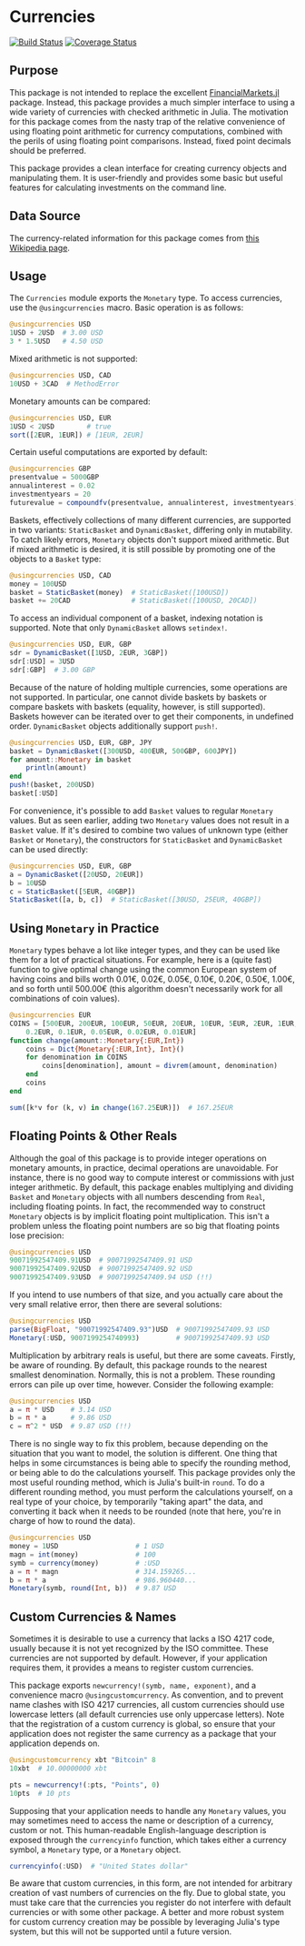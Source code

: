 # Currencies

[![Build Status](https://travis-ci.org/TotalVerb/Currencies.jl.svg?branch=master)](https://travis-ci.org/TotalVerb/Currencies.jl)
[![Coverage Status](https://coveralls.io/repos/TotalVerb/Currencies.jl/badge.svg?branch=master&service=github)](https://coveralls.io/github/TotalVerb/Currencies.jl?branch=master)

## Purpose
This package is not intended to replace the excellent [FinancialMarkets.jl](https://github.com/imanuelcostigan/FinancialMarkets.jl) package. Instead, this package provides a much simpler interface to using a wide variety of currencies with checked arithmetic in Julia. The motivation for this package comes from the nasty trap of the relative convenience of using floating point arithmetic for currency computations, combined with the perils of using floating point comparisons. Instead, fixed point decimals should be preferred.

This package provides a clean interface for creating currency objects and manipulating them. It is user-friendly and provides some basic but useful features for calculating investments on the command line.

## Data Source
The currency-related information for this package comes from [this Wikipedia page](https://en.wikipedia.org/wiki/ISO_4217#cite_note-divby5-9).

## Usage
The `Currencies` module exports the `Monetary` type. To access currencies, use the `@usingcurrencies` macro. Basic operation is as follows:

```julia
@usingcurrencies USD
1USD + 2USD  # 3.00 USD
3 * 1.5USD   # 4.50 USD
```

Mixed arithmetic is not supported:

```julia
@usingcurrencies USD, CAD
10USD + 3CAD  # MethodError
```

Monetary amounts can be compared:

```julia
@usingcurrencies USD, EUR
1USD < 2USD        # true
sort([2EUR, 1EUR]) # [1EUR, 2EUR]
```

Certain useful computations are exported by default:

```julia
@usingcurrencies GBP
presentvalue = 5000GBP
annualinterest = 0.02
investmentyears = 20
futurevalue = compoundfv(presentvalue, annualinterest, investmentyears)
```

Baskets, effectively collections of many different currencies, are supported in two variants: `StaticBasket` and `DynamicBasket`, differing only in mutability. To catch likely errors, `Monetary` objects don't support mixed arithmetic. But if mixed arithmetic is desired, it is still possible by promoting one of the objects to a `Basket` type:

```julia
@usingcurrencies USD, CAD
money = 100USD
basket = StaticBasket(money)  # StaticBasket([100USD])
basket += 20CAD               # StaticBasket([100USD, 20CAD])
```

To access an individual component of a basket, indexing notation is supported. Note that only `DynamicBasket` allows `setindex!`.

```julia
@usingcurrencies USD, EUR, GBP
sdr = DynamicBasket([1USD, 2EUR, 3GBP])
sdr[:USD] = 3USD
sdr[:GBP]  # 3.00 GBP
```

Because of the nature of holding multiple currencies, some operations are not supported. In particular, one cannot divide baskets by baskets or compare baskets with baskets (equality, however, is still supported). Baskets however can be iterated over to get their components, in undefined order. `DynamicBasket` objects additionally support `push!`.

```julia
@usingcurrencies USD, EUR, GBP, JPY
basket = DynamicBasket([300USD, 400EUR, 500GBP, 600JPY])
for amount::Monetary in basket
    println(amount)
end
push!(basket, 200USD)
basket[:USD]
```

For convenience, it's possible to add `Basket` values to regular `Monetary` values. But as seen earlier, adding two `Monetary` values does not result in a `Basket` value. If it's desired to combine two values of unknown type (either `Basket` or `Monetary`), the constructors for `StaticBasket` and `DynamicBasket` can be used directly:

```julia
@usingcurrencies USD, EUR, GBP
a = DynamicBasket([20USD, 20EUR])
b = 10USD
c = StaticBasket([5EUR, 40GBP])
StaticBasket([a, b, c])  # StaticBasket([30USD, 25EUR, 40GBP])
```

## Using `Monetary` in Practice
`Monetary` types behave a lot like integer types, and they can be used like them for a lot of practical situations. For example, here is a (quite fast) function to give optimal change using the common European system of having coins and bills worth 0.01€, 0.02€, 0.05€, 0.10€, 0.20€, 0.50€, 1.00€, and so forth until 500.00€ (this algorithm doesn't necessarily work for all combinations of coin values).

```julia
@usingcurrencies EUR
COINS = [500EUR, 200EUR, 100EUR, 50EUR, 20EUR, 10EUR, 5EUR, 2EUR, 1EUR, 0.5EUR,
    0.2EUR, 0.1EUR, 0.05EUR, 0.02EUR, 0.01EUR]
function change(amount::Monetary{:EUR,Int})
    coins = Dict{Monetary{:EUR,Int}, Int}()
    for denomination in COINS
        coins[denomination], amount = divrem(amount, denomination)
    end
    coins
end

sum([k*v for (k, v) in change(167.25EUR)])  # 167.25EUR
```

## Floating Points & Other Reals
Although the goal of this package is to provide integer operations on monetary amounts, in practice, decimal operations are unavoidable. For instance, there is no good way to compute interest or commissions with just integer arithmetic. By default, this package enables multiplying and dividing `Basket` and `Monetary` objects with all numbers descending from `Real`, including floating points. In fact, the recommended way to construct `Monetary` objects is by implicit floating point multiplication. This isn't a problem unless the floating point numbers are so big that floating points lose precision:

```julia
@usingcurrencies USD
90071992547409.91USD  # 90071992547409.91 USD
90071992547409.92USD  # 90071992547409.92 USD
90071992547409.93USD  # 90071992547409.94 USD (!!)
```

If you intend to use numbers of that size, and you actually care about the very small relative error, then there are several solutions:

```julia
@usingcurrencies USD
parse(BigFloat, "90071992547409.93")USD  # 90071992547409.93 USD
Monetary(:USD, 9007199254740993)         # 90071992547409.93 USD
```

Multiplication by arbitrary reals is useful, but there are some caveats. Firstly, be aware of rounding. By default, this package rounds to the nearest smallest denomination. Normally, this is not a problem. These rounding errors can pile up over time, however. Consider the following example:

```julia
@usingcurrencies USD
a = π * USD    # 3.14 USD
b = π * a      # 9.86 USD
c = π^2 * USD  # 9.87 USD (!!)
```

There is no single way to fix this problem, because depending on the situation that you want to model, the solution is different. One thing that helps in some circumstances is being able to specify the rounding method, or being able to do the calculations yourself. This package provides only the most useful rounding method, which is Julia's built-in `round`. To do a different rounding method, you must perform the calculations yourself, on a real type of your choice, by temporarily "taking apart" the data, and converting it back when it needs to be rounded (note that here, you're in charge of how to round the data).

```julia
@usingcurrencies USD
money = 1USD                   # 1 USD
magn = int(money)              # 100
symb = currency(money)         # :USD
a = π * magn                   # 314.159265...
b = π * a                      # 986.960440...
Monetary(symb, round(Int, b))  # 9.87 USD
```

## Custom Currencies & Names
Sometimes it is desirable to use a currency that lacks a ISO 4217 code, usually because it is not yet recognized by the ISO committee. These currencies are not supported by default. However, if your application requires them, it provides a means to register custom currencies.

This package exports `newcurrency!(symb, name, exponent)`, and a convenience macro `@usingcustomcurrency`. As convention, and to prevent name clashes with ISO 4217 currencies, all custom currencies should use lowercase letters (all default currencies use only uppercase letters). Note that the registration of a custom currency is global, so ensure that your application does not register the same currency as a package that your application depends on.

```julia
@usingcustomcurrency xbt "Bitcoin" 8
10xbt  # 10.00000000 xbt

pts = newcurrency!(:pts, "Points", 0)
10pts  # 10 pts
```

Supposing that your application needs to handle any `Monetary` values, you may sometimes need to access the name or description of a currency, custom or not. This human-readable English-language description is exposed through the `currencyinfo` function, which takes either a currency symbol, a `Monetary` type, or a `Monetary` object.

```julia
currencyinfo(:USD)  # "United States dollar"
```

Be aware that custom currencies, in this form, are not intended for arbitrary creation of vast numbers of currencies on the fly. Due to global state, you must take care that the currencies you register do not interfere with default currencies or with some other package. A better and more robust system for custom currency creation may be possible by leveraging Julia's type system, but this will not be supported until a future version.
